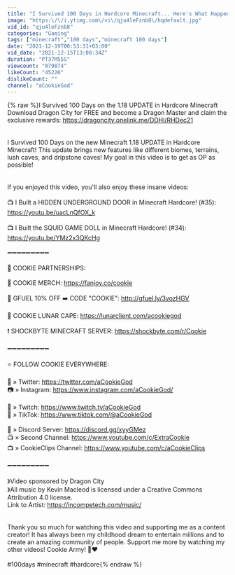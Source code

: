 ```yaml
---
title: "I Survived 100 Days in Hardcore Minecraft... Here's What Happened"
image: "https:\/\/i.ytimg.com\/vi\/qju4leFznb8\/hqdefault.jpg"
vid_id: "qju4leFznb8"
categories: "Gaming"
tags: ["minecraft","100 days","minecraft 100 days"]
date: "2021-12-19T00:53:31+03:00"
vid_date: "2021-12-15T13:00:34Z"
duration: "PT37M55S"
viewcount: "879874"
likeCount: "45226"
dislikeCount: ""
channel: "aCookieGod"
---
```

{% raw %}I Survived 100 Days on the 1.18 UPDATE in Hardcore Minecraft<br />Download Dragon City for FREE and become a Dragon Master and claim the exclusive rewards: <a rel="nofollow" target="blank" href="https://dragoncity.onelink.me/DDHl/RHDec21">https://dragoncity.onelink.me/DDHl/RHDec21</a><br /><br /><br />I Survived 100 Days on the new Minecraft 1.18 UPDATE in Hardcore Minecraft! This update brings new features like different biomes, terrains, lush caves, and dripstone caves! My goal in this video is to get as OP as possible!<br /><br /><br />If you enjoyed this video, you'll also enjoy these insane videos:<br /><br />📺 I Built a HIDDEN UNDERGROUND DOOR in Minecraft Hardcore! (#35): <a rel="nofollow" target="blank" href="https://youtu.be/uacLnQfOX_k">https://youtu.be/uacLnQfOX_k</a><br /><br />📺 I Built the SQUID GAME DOLL in Minecraft Hardcore! (#34): <a rel="nofollow" target="blank" href="https://youtu.be/YMz2x3QKcHg">https://youtu.be/YMz2x3QKcHg</a><br /><br />➖➖➖➖➖➖➖➖➖<br /><br />🍪 COOKIE PARTNERSHIPS:<br /><br />👕 COOKIE MERCH: <a rel="nofollow" target="blank" href="https://fanjoy.co/cookie">https://fanjoy.co/cookie</a><br /><br />🥤 GFUEL 10% OFF ➡️ CODE &quot;COOKIE&quot;: <a rel="nofollow" target="blank" href="http://gfuel.ly/3vozHGV">http://gfuel.ly/3vozHGV</a><br /><br />🏁 COOKIE LUNAR CAPE: <a rel="nofollow" target="blank" href="https://lunarclient.com/acookiegod">https://lunarclient.com/acookiegod</a><br /><br />❗ SHOCKBYTE MINECRAFT SERVER: <a rel="nofollow" target="blank" href="https://shockbyte.com/r/Cookie">https://shockbyte.com/r/Cookie</a><br /><br />➖➖➖➖➖➖➖➖➖<br /><br />⭐ FOLLOW COOKIE EVERYWHERE:<br /><br />🐤 » Twitter: <a rel="nofollow" target="blank" href="https://twitter.com/aCookieGod">https://twitter.com/aCookieGod</a><br />📷 » Instagram: <a rel="nofollow" target="blank" href="https://www.instagram.com/aCookieGod/">https://www.instagram.com/aCookieGod/</a><br /><br />🔴 » Twitch: <a rel="nofollow" target="blank" href="https://www.twitch.tv/aCookieGod">https://www.twitch.tv/aCookieGod</a><br />💃 » TikTok: <a rel="nofollow" target="blank" href="https://www.tiktok.com/@aCookieGod">https://www.tiktok.com/@aCookieGod</a><br /><br />💬 » Discord Server: <a rel="nofollow" target="blank" href="https://discord.gg/xyyGMez">https://discord.gg/xyyGMez</a><br />📺 » Second Channel: <a rel="nofollow" target="blank" href="https://www.youtube.com/c/ExtraCookie">https://www.youtube.com/c/ExtraCookie</a><br />📺 » CookieClips Channel: <a rel="nofollow" target="blank" href="https://www.youtube.com/c/aCookieClips">https://www.youtube.com/c/aCookieClips</a><br /><br />➖➖➖➖➖➖➖➖➖<br /><br />》Video sponsored by Dragon City<br />》All music by Kevin Macleod is licensed under a Creative Commons Attribution 4.0 license.<br />Link to Artist: <a rel="nofollow" target="blank" href="https://incompetech.com/music/">https://incompetech.com/music/</a><br /><br /><br />Thank you so much for watching this video and supporting me as a content creator! It has always been my childhood dream to entertain millions and to create an amazing community of people. Support me more by watching my other videos! Cookie Army! 🍪❤️<br /><br />#100days #minecraft #hardcore{% endraw %}
